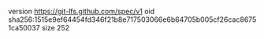 version https://git-lfs.github.com/spec/v1
oid sha256:1515e9ef64454fd346f21b8e717503066e6b64705b005cf26cac86751ca50037
size 252
